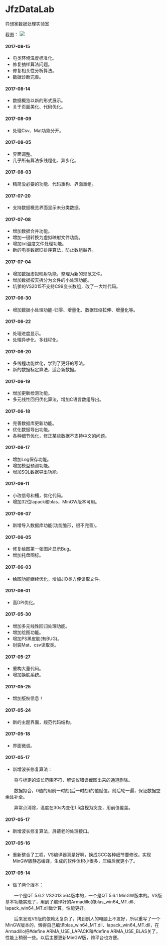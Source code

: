 # JfzDataLab
异想家数据处理实验室

截图：
![](http://file.jfz.me/1.png)

#### 2017-08-15

* 电类环境温度标准化。
* 修复抽样算法问题。
* 修复相关性分析算法。
* 数据诊断完善。

#### 2017-08-14

* 数据概览以新的形式展示。
* 关于页面美化、代码优化。
 
#### 2017-08-09

* 处理Csv、Mat功能分开。

#### 2017-08-05

* 界面调整。
* 几乎所有算法多线程化、异步化。

#### 2017-08-03

* 精简没必要的功能、代码重构、界面重组。

#### 2017-07-20

* 支持数据概览界面显示未分类数据。

#### 2017-07-08

* 增加数据合并功能。
* 增加一键转换为虚拟映射文件功能。
* 增加txt温度文件处理功能。
* 新的电类数据ID排序算法，防止数组越界。

#### 2017-07-04

* 增加数据虚拟映射功能，整理为新的规范文件。
* 增加数据按天拆分为文件的小处理功能。
* 坑爹的VS2015不支持C99变长数组，改了一大堆代码。

#### 2017-06-30

* 增加数据小处理功能-归零、增量化、数据压缩拉伸、增量化等。

#### 2017-06-22

* 处理进度显示。
* 处理异步化、多线程化。

#### 2017-06-20

* 多线程功能优化，学到了更好的写法。
* 新的数据标定算法，适合新数据。

#### 2017-06-19

* 增加更新检测功能。
* 多元线性回归优化算法，增加C语言数组导出。

#### 2017-06-18

* 完善数据库更新功能。
* 优化数据导出功能。
* 各种细节优化，修正某些数据不支持中文的问题。

#### 2017-06-17

* 增加Log保存功能。
* 增加模型预测功能。
* 增加SQL数据导出功能。

#### 2017-06-11

* 小改信号和槽，优化代码。
* 增加32位lapack和blas，MinGW版本可用。

#### 2017-06-07

* 新增导入数据库功能(功能雏形，很不完善)。

#### 2017-06-05

* 修复绘图第一张图片显示Bug。
* 增加托盘图标。

#### 2017-06-03

* 绘图功能继续优化，增加JIO类方便读取文件。

#### 2017-06-01

* 高DPI优化。

#### 2017-05-30

* 增加多元线性回归处理功能。
* 增加绘图功能。
* 增加PS黑皮肤(有BUG)。
* 封装Mat、csv读取类。

#### 2017-05-27

* 重构大量代码。
* 增加换肤系统。

#### 2017-05-25

* 增加版权信息！

#### 2017-05-24

* 新的主题界面，规范代码结构。

#### 2017-05-18

* 界面微调。

#### 2017-05-17

* 新增波长修复算法：

　　将与标定的波长范围不符，解调仪错误截图出来的通道删除。

　　数据拟合，0值的用前一时刻(后一时刻)的值赋值，前后轮一遍，保证数据空余处补全。

　　异常点消除，温度在30s内变化1.5度视为突变，用前值覆盖。

#### 2017-05-17

* 新增波长修复算法，屏蔽老的处理接口。

#### 2017-05-16

* 重新整合了工程，VS编译器真是好啊，换成GCC各种细节要修改。实现MinGW版静态编译，生成的软件体积小很多，压缩后就更小了。

#### 2017-05-14

* 做了两个版本：

　　一个是QT 5.6.2 VS2013 x64版本的，一个是QT 5.6.1 MinGW版本的。VS版基本功能实现了，用到了编译好的Armadillo的blas_win64_MT.dll、lapack_win64_MT.dll做计算，性能更好。

　　后来发现VS版的依赖太复杂了，拷到别人的电脑上不友好，所以重写了一个MinGW版本的，懒得自己编译blas_win64_MT.dll、lapack_win64_MT.dll，在Armadillo把#define ARMA_USE_LAPACK和#define ARMA_USE_BLAS关了，性能上稍弱一些。以后主要更新MinGW版，跨平台也方便。